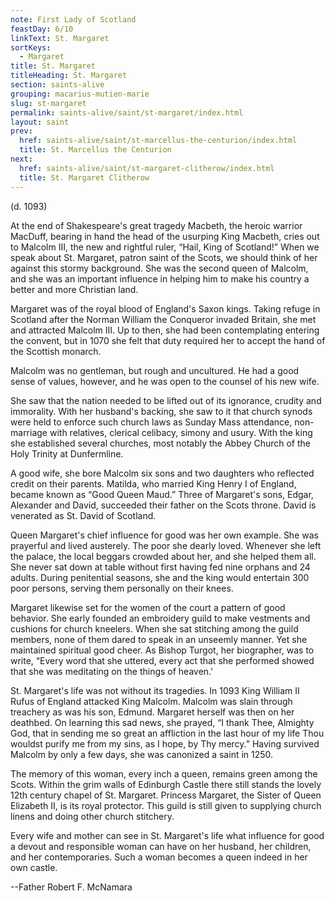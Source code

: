 ```yaml
---
note: First Lady of Scotland
feastDay: 6/10
linkText: St. Margaret
sortKeys:
  - Margaret
title: St. Margaret
titleHeading: St. Margaret
section: saints-alive
grouping: macarius-mutien-marie
slug: st-margaret
permalink: saints-alive/saint/st-margaret/index.html
layout: saint
prev:
  href: saints-alive/saint/st-marcellus-the-centurion/index.html
  title: St. Marcellus the Centurion
next:
  href: saints-alive/saint/st-margaret-clitherow/index.html
  title: St. Margaret Clitherow
---
```

(d. 1093)

At the end of Shakespeare's great tragedy Macbeth, the heroic warrior MacDuff, bearing in hand the head of the usurping King Macbeth, cries out to Malcolm III, the new and rightful ruler, “Hail, King of Scotland!” When we speak about St. Margaret, patron saint of the Scots, we should think of her against this stormy background. She was the second queen of Malcolm, and she was an important influence in helping him to make his country a better and more Christian land.

Margaret was of the royal blood of England's Saxon kings. Taking refuge in Scotland after the Norman William the Conqueror invaded Britain, she met and attracted Malcolm III. Up to then, she had been contemplating entering the convent, but in 1070 she felt that duty required her to accept the hand of the Scottish monarch.

Malcolm was no gentleman, but rough and uncultured. He had a good sense of values, however, and he was open to the counsel of his new wife.

She saw that the nation needed to be lifted out of its ignorance, crudity and immorality. With her husband's backing, she saw to it that church synods were held to enforce such church laws as Sunday Mass attendance, non-marriage with relatives, clerical celibacy, simony and usury. With the king she established several churches, most notably the Abbey Church of the Holy Trinity at Dunfermline.

A good wife, she bore Malcolm six sons and two daughters who reflected credit on their parents. Matilda, who married King Henry I of England, became known as “Good Queen Maud.” Three of Margaret's sons, Edgar, Alexander and David, succeeded their father on the Scots throne. David is venerated as St. David of Scotland.

Queen Margaret's chief influence for good was her own example. She was prayerful and lived austerely. The poor she dearly loved. Whenever she left the palace, the local beggars crowded about her, and she helped them all. She never sat down at table without first having fed nine orphans and 24 adults. During penitential seasons, she and the king would entertain 300 poor persons, serving them personally on their knees.

Margaret likewise set for the women of the court a pattern of good behavior. She early founded an embroidery guild to make vestments and cushions for church kneelers. When she sat stitching among the guild members, none of them dared to speak in an unseemly manner. Yet she maintained spiritual good cheer. As Bishop Turgot, her biographer, was to write, “Every word that she uttered, every act that she performed showed that she was meditating on the things of heaven.'

St. Margaret's life was not without its tragedies. In 1093 King William II Rufus of England attacked King Malcolm. Malcolm was slain through treachery as was his son, Edmund. Margaret herself was then on her deathbed. On learning this sad news, she prayed, “I thank Thee, Almighty God, that in sending me so great an affliction in the last hour of my life Thou wouldst purify me from my sins, as I hope, by Thy mercy.” Having survived Malcolm by only a few days, she was canonized a saint in 1250.

The memory of this woman, every inch a queen, remains green among the Scots. Within the grim walls of Edinburgh Castle there still stands the lovely 12th century chapel of St. Margaret. Princess Margaret, the Sister of Queen Elizabeth II, is its royal protector. This guild is still given to supplying church linens and doing other church stitchery.

Every wife and mother can see in St. Margaret's life what influence for good a devout and responsible woman can have on her husband, her children, and her contemporaries. Such a woman becomes a queen indeed in her own castle.

\--Father Robert F. McNamara